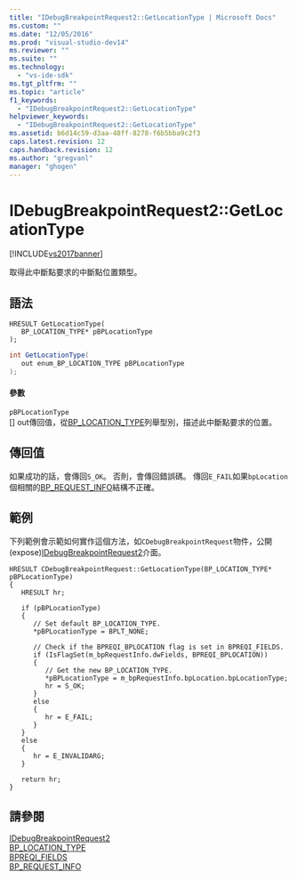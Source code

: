 ```yaml
---
title: "IDebugBreakpointRequest2::GetLocationType | Microsoft Docs"
ms.custom: ""
ms.date: "12/05/2016"
ms.prod: "visual-studio-dev14"
ms.reviewer: ""
ms.suite: ""
ms.technology: 
  - "vs-ide-sdk"
ms.tgt_pltfrm: ""
ms.topic: "article"
f1_keywords: 
  - "IDebugBreakpointRequest2::GetLocationType"
helpviewer_keywords: 
  - "IDebugBreakpointRequest2::GetLocationType"
ms.assetid: b6d14c59-d3aa-48ff-8278-f6b5bba9c2f3
caps.latest.revision: 12
caps.handback.revision: 12
ms.author: "gregvanl"
manager: "ghogen"
---
```

# IDebugBreakpointRequest2::GetLocationType
[!INCLUDE[vs2017banner](../../../code-quality/includes/vs2017banner.md)]

取得此中斷點要求的中斷點位置類型。  
  
## 語法  
  
```cpp#  
HRESULT GetLocationType(   
   BP_LOCATION_TYPE* pBPLocationType  
);  
```  
  
```c#  
int GetLocationType(   
   out enum_BP_LOCATION_TYPE pBPLocationType  
);  
```  
  
#### 參數  
 `pBPLocationType`  
 \[\] out傳回值，從[BP\_LOCATION\_TYPE](../../../extensibility/debugger/reference/bp-location-type.md)列舉型別，描述此中斷點要求的位置。  
  
## 傳回值  
 如果成功的話，會傳回`S_OK`。 否則，會傳回錯誤碼。  傳回`E_FAIL`如果`bpLocation`個相關的[BP\_REQUEST\_INFO](../../../extensibility/debugger/reference/bp-request-info.md)結構不正確。  
  
## 範例  
 下列範例會示範如何實作這個方法，如`CDebugBreakpointRequest`物件，公開 \(expose\)[IDebugBreakpointRequest2](../../../extensibility/debugger/reference/idebugbreakpointrequest2.md)介面。  
  
```  
HRESULT CDebugBreakpointRequest::GetLocationType(BP_LOCATION_TYPE* pBPLocationType)    
{    
   HRESULT hr;    
  
   if (pBPLocationType)    
   {    
      // Set default BP_LOCATION_TYPE.    
      *pBPLocationType = BPLT_NONE;    
  
      // Check if the BPREQI_BPLOCATION flag is set in BPREQI_FIELDS.    
      if (IsFlagSet(m_bpRequestInfo.dwFields, BPREQI_BPLOCATION))    
      {    
         // Get the new BP_LOCATION_TYPE.    
         *pBPLocationType = m_bpRequestInfo.bpLocation.bpLocationType;    
         hr = S_OK;    
      }    
      else    
      {    
         hr = E_FAIL;    
      }    
   }    
   else    
   {    
      hr = E_INVALIDARG;    
   }    
  
   return hr;    
}    
```  
  
## 請參閱  
 [IDebugBreakpointRequest2](../../../extensibility/debugger/reference/idebugbreakpointrequest2.md)   
 [BP\_LOCATION\_TYPE](../../../extensibility/debugger/reference/bp-location-type.md)   
 [BPREQI\_FIELDS](../../../extensibility/debugger/reference/bpreqi-fields.md)   
 [BP\_REQUEST\_INFO](../../../extensibility/debugger/reference/bp-request-info.md)